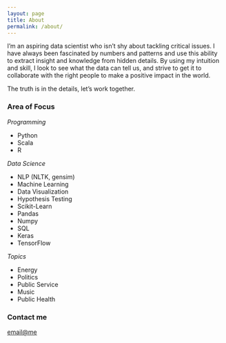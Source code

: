 ```yaml
---
layout: page
title: About
permalink: /about/
---
```


I’m an aspiring data scientist who isn’t shy about tackling critical issues. I have always been fascinated by numbers and patterns and use this ability to extract insight and knowledge from hidden details. 
By using my intuition and skill, I look to see what the data can tell us, and strive to get it to collaborate with the right people to make a positive impact in the world. 

The truth is in the details, let’s work together.

### Area of Focus

_Programming_
- Python
- Scala
- R

_Data Science_

- NLP (NLTK, gensim)
- Machine Learning
- Data Visualization
- Hypothesis Testing
- Scikit-Learn
- Pandas
- Numpy
- SQL
- Keras
- TensorFlow


_Topics_

- Energy
- Politics
- Public Service
- Music
- Public Health

### Contact me

[email@me](james.babyak@gmail.com)
